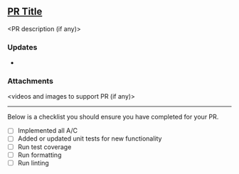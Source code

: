 ## [PR Title](https://leadforensics.atlassian.net/browse/PLAT-####)

<PR description (if any)>

### Updates
* <bulleted list of updates made>

### Attachments
<videos and images to support PR (if any)>

---

Below is a checklist you should ensure you have completed for your PR.

- [ ] Implemented all A/C
- [ ] Added or updated unit tests for new functionality
- [ ] Run test coverage
- [ ] Run formatting
- [ ] Run linting
